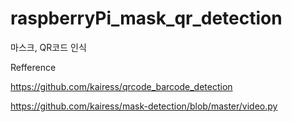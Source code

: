 # raspberryPi_mask_qr_detection

마스크, QR코드 인식

Refference 

https://github.com/kairess/qrcode_barcode_detection

https://github.com/kairess/mask-detection/blob/master/video.py